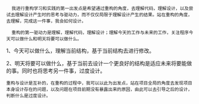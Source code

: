       我进行重构学习和实践的第一出发点是希望通过重构的角度，去理解代码，理解设计，以及尝试去理解设计产生时的思考与驱动力，而不仅仅局限于理解设计产生的结果。站在重构的角度，去理解，完成这一件事，我会如何设计。

      重构的第一驱动力是理解，理解代码，理解设计；理解今天的工作与未来的工作，关注程序今天可以做什么和明天将要可以做什么。

1、今天可以做什么，理解当前结构，基于当前结构去进行修改。

2、明天将要可以做什么，基于当前去设计一个更良好的结构是适应未来将要能做的事。同时也将思考另一件事，过度设计。

    重构与设计是互补的，在重构的过程中，我可以以此为出发点，站在项目全局的角度去发现项目本身设计存在的问题，以及问题在项目前期没有暴露出来的原因，由此可以去引导之后的设计，判断什么是过度设计。



